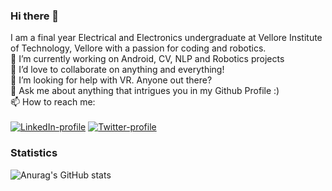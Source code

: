### Hi there 👋

I am a final year Electrical and Electronics undergraduate at Vellore Institute of Technology, Vellore with a passion for coding and robotics.
<br>🔭 I’m currently working on Android, CV, NLP and Robotics projects
<br>👯 I’d love to collaborate on anything and everything!
<br>🤔 I’m looking for help with VR. Anyone out there?
<br>💬 Ask me about anything that intrigues you in my Github Profile :)
<br>📫 How to reach me: <br><br>
[![LinkedIn-profile](https://img.shields.io/badge/LinkedIn-Atharva-blue.svg)](https://www.linkedin.com/in/atharva-hudlikar/)
[![Twitter-profile](https://img.shields.io/badge/Twitter-Atharva-9cf)](https://twitter.com/tall_engineer)

### Statistics
![Anurag's GitHub stats](https://github-readme-stats.vercel.app/api?username=Mastermind0100&show_icons=true&theme=radical)

<!--
**Mastermind0100/Mastermind0100** is a ✨ _special_ ✨ repository because its `README.md` (this file) appears on your GitHub profile.

Here are some ideas to get you started:

- 🔭 I’m currently working on ...
- 🌱 I’m currently learning ...
- 👯 I’m looking to collaborate on ...
- 🤔 I’m looking for help with ...
- 💬 Ask me about ...
- 📫 How to reach me: ...
- 😄 Pronouns: ...
- ⚡ Fun fact: ...
-->
